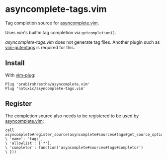 asyncomplete-tags.vim
=====================

Tag completion source for [asyncomplete.vim](https://github.com/prabirshrestha/asyncomplete.vim).

Uses *vim*'s builtin tag completion via `getcompletion()`.

*asyncomplete-tags.vim* does not generate tag files. Another plugin such as [vim-gutentags](https://github.com/ludovicchabant/vim-gutentags) is required for this.


Install
-------

With [vim-plug](https://github.com/junegunn/vim-plug):

```
Plug 'prabirshrestha/asyncomplete.vim'
Plug 'notuxic/asyncomplete-tags.vim'
```


Register
--------

The completion source also needs to be registered to be used by [asyncomplete.vim](https://github.com/prabirshrestha/asyncomplete.vim):

```
call asyncomplete#register_source(asyncomplete#sources#tags#get_source_options({
\ 'name': 'tags',
\ 'allowlist': ['*'],
\ 'completor': function('asyncomplete#sources#tags#completor')
\ }))
```

